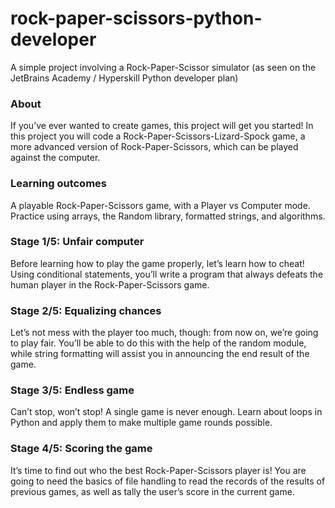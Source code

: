 # rock-paper-scissors-python-developer
A simple project involving a Rock-Paper-Scissor simulator (as seen on the JetBrains Academy / Hyperskill Python developer plan)

### About
If you’ve ever wanted to create games, this project will get you started! In this project you will code a Rock-Paper-Scissors-Lizard-Spock game, a more advanced version of Rock-Paper-Scissors, which can be played against the computer.

### Learning outcomes
A playable Rock-Paper-Scissors game, with a Player vs Computer mode. Practice using arrays, the Random library, formatted strings, and algorithms.

### Stage 1/5: Unfair computer
Before learning how to play the game properly, let’s learn how to cheat! Using conditional statements, you’ll write a program that always defeats the human player in the Rock-Paper-Scissors game.

### Stage 2/5: Equalizing chances
Let’s not mess with the player too much, though: from now on, we’re going to play fair. You’ll be able to do this with the help of the random module, while string formatting will assist you in announcing the end result of the game. 

### Stage 3/5: Endless game
Can’t stop, won’t stop! A single game is never enough. Learn about loops in Python and apply them to make multiple game rounds possible. 

### Stage 4/5: Scoring the game
It’s time to find out who the best Rock-Paper-Scissors player is! You are going to need the basics of file handling to read the records of the results of previous games, as well as tally the user’s score in the current game. 
